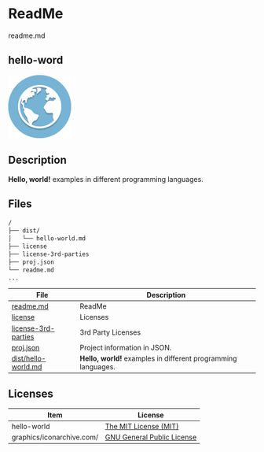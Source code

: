 # ReadMe

readme.md

## hello-word

![hello-world Logo](graphics/iconarchive.com/globe-icon.png)

## Description

**Hello, world!** examples in different programming languages.

## Files

```
/
├── dist/
│   └── hello-world.md
├── license
├── license-3rd-parties
├── proj.json
└── readme.md
...
```

File | Description
---- | -----------
[readme.md](readme.md) | ReadMe
[license](license) | Licenses
[license-3rd-parties](license-3rd-parties) | 3rd Party Licenses
[proj.json](proj.json) | Project information in JSON.
[dist/hello-world.md](dist/hello-world.md) | **Hello, world!** examples in different programming languages.

## Licenses

Item | License
---- | -------
hello-world | [The MIT License (MIT)](license)
graphics/iconarchive.com/ | [GNU General Public License](license-3rd-parties)
